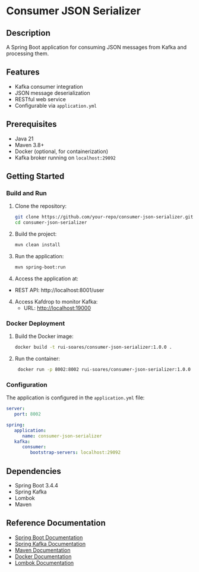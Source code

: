 # Consumer JSON Serializer

## Description
A Spring Boot application for consuming JSON messages from Kafka and processing them.

## Features
- Kafka consumer integration
- JSON message deserialization
- RESTful web service
- Configurable via `application.yml`

## Prerequisites
- Java 21
- Maven 3.8+
- Docker (optional, for containerization)
- Kafka broker running on `localhost:29092`

## Getting Started

### Build and Run
1. Clone the repository:
   ```bash
   git clone https://github.com/your-repo/consumer-json-serializer.git
   cd consumer-json-serializer

2. Build the project:
   ```bash 
   mvn clean install
    ```

3. Run the application:
   ```bash
   mvn spring-boot:run
   ```

3. Access the application at:
- REST API: http://localhost:8001/user

4. Access Kafdrop to monitor Kafka:
   - URL: [http://localhost:19000](http://localhost:19000)
   
### Docker Deployment

1. Build the Docker image:
   ```bash
   docker build -t rui-soares/consumer-json-serializer:1.0.0 .
   ```

1. Run the container:
   ```bash
    docker run -p 8002:8002 rui-soares/consumer-json-serializer:1.0.0
   ```

### Configuration

The application is configured in the `application.yml` file:
```yaml
server:
   port: 8002

spring:
   application:
      name: consumer-json-serializer
   kafka:
      consumer:
         bootstrap-servers: localhost:29092
```

## Dependencies
- Spring Boot 3.4.4
- Spring Kafka
- Lombok
- Maven

## Reference Documentation
- [Spring Boot Documentation](https://spring.io/projects/spring-boot)
- [Spring Kafka Documentation](https://spring.io/projects/spring-kafka)
- [Maven Documentation](https://maven.apache.org/guides/index.html)
- [Docker Documentation](https://docs.docker.com/)
- [Lombok Documentation](https://projectlombok.org/)
